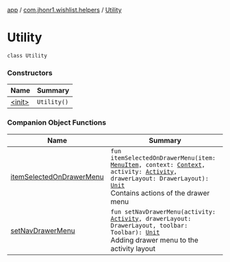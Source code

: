 [app](../../index.md) / [com.jhonr1.wishlist.helpers](../index.md) / [Utility](./index.md)

# Utility

`class Utility`

### Constructors

| Name | Summary |
|---|---|
| [&lt;init&gt;](-init-.md) | `Utility()` |

### Companion Object Functions

| Name | Summary |
|---|---|
| [itemSelectedOnDrawerMenu](item-selected-on-drawer-menu.md) | `fun itemSelectedOnDrawerMenu(item: `[`MenuItem`](https://developer.android.com/reference/android/view/MenuItem.html)`, context: `[`Context`](https://developer.android.com/reference/android/content/Context.html)`, activity: `[`Activity`](https://developer.android.com/reference/android/app/Activity.html)`, drawerLayout: DrawerLayout): `[`Unit`](https://kotlinlang.org/api/latest/jvm/stdlib/kotlin/-unit/index.html)<br>Contains actions of the drawer menu |
| [setNavDrawerMenu](set-nav-drawer-menu.md) | `fun setNavDrawerMenu(activity: `[`Activity`](https://developer.android.com/reference/android/app/Activity.html)`, drawerLayout: DrawerLayout, toolbar: Toolbar): `[`Unit`](https://kotlinlang.org/api/latest/jvm/stdlib/kotlin/-unit/index.html)<br>Adding drawer menu to the activity layout |
